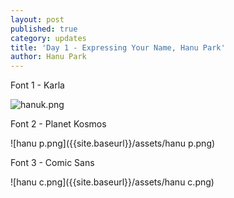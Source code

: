 ```yaml
---
layout: post
published: true
category: updates
title: 'Day 1 - Expressing Your Name, Hanu Park'
author: Hanu Park
---
```

Font 1 - Karla  

![hanuk.png]({{site.baseurl}}/assets/hanuk.png)  

Font 2 - Planet Kosmos  

![hanu p.png]({{site.baseurl}}/assets/hanu p.png)  

Font 3 - Comic Sans  

![hanu c.png]({{site.baseurl}}/assets/hanu c.png)

